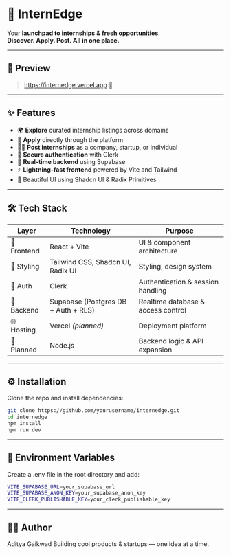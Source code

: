 # 🚀 InternEdge

Your **launchpad to internships & fresh opportunities**.  
**Discover. Apply. Post. All in one place.**

---

## 📸 Preview

> https://internedge.vercel.app 🚧

---

## ✨ Features

- 🌍 **Explore** curated internship listings across domains  
- 📝 **Apply** directly through the platform  
- 🧑‍💼 **Post internships** as a company, startup, or individual  
- 🔐 **Secure authentication** with Clerk  
- 📡 **Real-time backend** using Supabase  
- ⚡ **Lightning-fast frontend** powered by Vite and Tailwind  
- 🎨 Beautiful UI using Shadcn UI & Radix Primitives  

---

## 🛠 Tech Stack

| Layer         | Technology                             | Purpose                            |
|---------------|-----------------------------------------|------------------------------------|
| 🧠 Frontend    | React + Vite                            | UI & component architecture        |
| 🎨 Styling     | Tailwind CSS, Shadcn UI, Radix UI       | Styling, design system             |
| 🔐 Auth        | Clerk                                   | Authentication & session handling |
| 🧱 Backend     | Supabase (Postgres DB + Auth + RLS)     | Realtime database & access control|
| 🌐 Hosting     | Vercel *(planned)*                      | Deployment platform                |
| 🔧 Planned     | Node.js                                 | Backend logic & API expansion      |

---

## ⚙️ Installation

Clone the repo and install dependencies:

```bash
git clone https://github.com/yourusername/internedge.git
cd internedge
npm install
npm run dev 
```
---
## 🔐 Environment Variables
Create a .env file in the root directory and add:

```bash
VITE_SUPABASE_URL=your_supabase_url
VITE_SUPABASE_ANON_KEY=your_supabase_anon_key
VITE_CLERK_PUBLISHABLE_KEY=your_clerk_publishable_key
```
---
## 👨‍💻 Author
Aditya Gaikwad
Building cool products & startups — one idea at a time.

